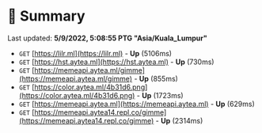 # 📖 Summary
Last updated: **5/9/2022, 5:08:55 PTG "Asia/Kuala_Lumpur"**

- `GET` [https://lilr.ml](https://lilr.ml) - **Up** (5106ms)
- `GET` [https://hst.aytea.ml](https://hst.aytea.ml) - **Up** (730ms)
- `GET` [https://memeapi.aytea.ml/gimme](https://memeapi.aytea.ml/gimme) - **Up** (855ms)
- `GET` [https://color.aytea.ml/4b31d6.png](https://color.aytea.ml/4b31d6.png) - **Up** (1723ms)
- `GET` [https://memeapi.aytea.ml](https://memeapi.aytea.ml) - **Up** (629ms)
- `GET` [https://memeapi.aytea14.repl.co/gimme](https://memeapi.aytea14.repl.co/gimme) - **Up** (2314ms)
